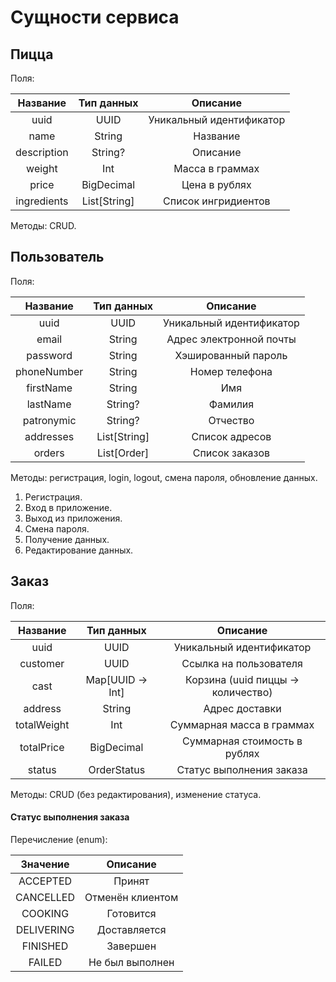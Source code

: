 # Сущности сервиса

## Пицца

Поля:

|   Название    |  Тип данных  |          Описание          |
|:-------------:|:------------:|:--------------------------:|
|     uuid      |     UUID     |  Уникальный идентификатор  |
|     name      |    String    |          Название          |
|  description  |   String?    |          Описание          |
|    weight     |     Int      |      Масса в граммах       |
|     price     |  BigDecimal  |       Цена в рублях        |
|  ingredients  | List[String] |    Список ингридиентов     |

Методы: CRUD.

## Пользователь

Поля:

|  Название   |  Тип данных  |         Описание         |
|:-----------:|:------------:|:------------------------:|
|    uuid     |     UUID     | Уникальный идентификатор |
|    email    |    String    | Адрес электронной почты  |
|  password   |    String    |   Хэшированный  пароль   |
| phoneNumber |    String    |      Номер телефона      |
|  firstName  |    String    |           Имя            |
|  lastName   |   String?    |         Фамилия          |
| patronymic  |   String?    |         Отчество         |
|  addresses  | List[String] |      Список адресов      |
|   orders    | List[Order]  |      Список заказов      |

Методы: регистрация, login, logout, смена пароля, обновление данных.
1. Регистрация.
2. Вход в приложение.
3. Выход из приложения.
4. Смена пароля.
5. Получение данных.
6. Редактирование данных.

## Заказ

Поля:

|  Название   |    Тип данных    |              Описание              |
|:-----------:|:----------------:|:----------------------------------:|
|    uuid     |       UUID       |      Уникальный идентификатор      |
|  customer   |       UUID       |       Ссылка на пользователя       |
|    cast     | Map[UUID -> Int] | Корзина (uuid пиццы -> количество) |
|   address   |      String      |           Адрес доставки           |
| totalWeight |       Int        |     Суммарная масса в граммах      |
| totalPrice  |    BigDecimal    |    Суммарная стоимость в рублях    |
|   status    |   OrderStatus    |      Статус выполнения заказа      |

Методы: CRUD (без редактирования), изменение статуса.

#### Статус выполнения заказа

Перечисление (enum):

|  Значение  |     Описание     |
|:----------:|:----------------:|
|  ACCEPTED  |      Принят      |
| CANCELLED  | Отменён клиентом |
|  COOKING   |    Готовится     |
| DELIVERING |   Доставляется   |
|  FINISHED  |     Завершен     |
|   FAILED   | Не был выполнен  |
